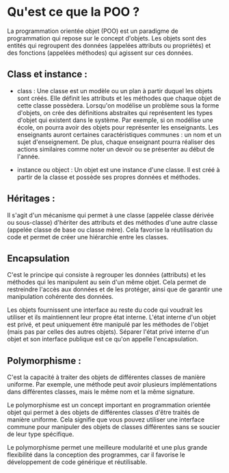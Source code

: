 # Qu'est ce que la POO ?

La programmation orientée objet (POO) est un paradigme de programmation qui repose sur le concept d'objets. Les objets sont des entités qui regroupent des données (appelées attributs ou propriétés) et des fonctions (appelées méthodes) qui agissent sur ces données.

## Class et instance :

- class : Une classe est un modèle ou un plan à partir duquel les objets sont créés. Elle définit les attributs et les méthodes que chaque objet de cette classe possèdera. Lorsqu'on modélise un problème sous la forme d'objets, on crée des définitions abstraites qui représentent les types d'objet qui existent dans le système. Par exemple, si on modélise une école, on pourra avoir des objets pour représenter les enseignants. Les enseignants auront certaines caractéristiques communes : un nom et un sujet d'enseignement. De plus, chaque enseignant pourra réaliser des actions similaires comme noter un devoir ou se présenter au début de l'année.

- instance ou object : Un objet est une instance d'une classe. Il est créé à partir de la classe et possède ses propres données et méthodes.

## Héritages :

Il s'agit d'un mécanisme qui permet à une classe (appelée classe dérivée ou sous-classe) d'hériter des attributs et des méthodes d'une autre classe (appelée classe de base ou classe mère). Cela favorise la réutilisation du code et permet de créer une hiérarchie entre les classes.

## Encapsulation

C'est le principe qui consiste à regrouper les données (attributs) et les méthodes qui les manipulent au sein d'un même objet. Cela permet de restreindre l'accès aux données et de les protéger, ainsi que de garantir une manipulation cohérente des données.

Les objets fournissent une interface au reste du code qui voudrait les utiliser et ils maintiennent leur propre état interne. L'état interne d'un objet est privé, et peut uniquement être manipulé par les méthodes de l'objet (mais pas par celles des autres objets). Séparer l'état privé interne d'un objet et son interface publique est ce qu'on appelle l'encapsulation.

## Polymorphisme :

C'est la capacité à traiter des objets de différentes classes de manière uniforme. Par exemple, une méthode peut avoir plusieurs implémentations dans différentes classes, mais le même nom et la même signature.

Le polymorphisme est un concept important en programmation orientée objet qui permet à des objets de différentes classes d'être traités de manière uniforme. Cela signifie que vous pouvez utiliser une interface commune pour manipuler des objets de classes différentes sans se soucier de leur type spécifique.

Le polymorphisme permet une meilleure modularité et une plus grande flexibilité dans la conception des programmes, car il favorise le développement de code générique et réutilisable.
